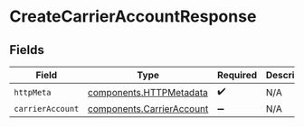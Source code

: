 # CreateCarrierAccountResponse


## Fields

| Field                                                                  | Type                                                                   | Required                                                               | Description                                                            |
| ---------------------------------------------------------------------- | ---------------------------------------------------------------------- | ---------------------------------------------------------------------- | ---------------------------------------------------------------------- |
| `httpMeta`                                                             | [components.HTTPMetadata](../../models/components/httpmetadata.md)     | :heavy_check_mark:                                                     | N/A                                                                    |
| `carrierAccount`                                                       | [components.CarrierAccount](../../models/components/carrieraccount.md) | :heavy_minus_sign:                                                     | N/A                                                                    |